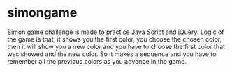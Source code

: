 # simongame
Simon game challenge is made to practice Java Script and jQuery.
Logic of the game is that, it shows you the first color, you choose the chosen color, then it will show you a new color and you have to choose the first color that was showed and the new color. So it makes a sequence and you have to remember all the previous colors as you advance in the game.
